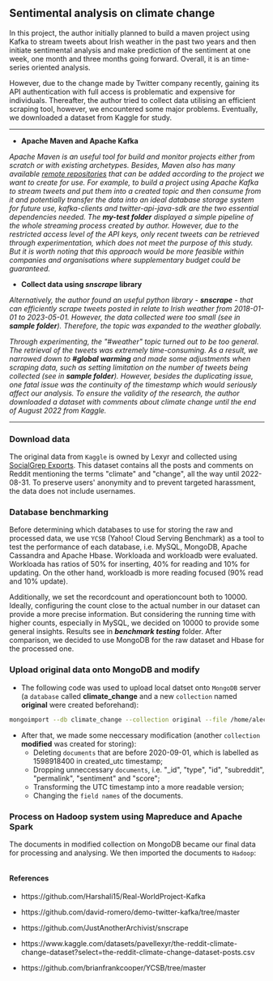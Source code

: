 ## Sentimental analysis on climate change

In this project, the author initially planned to build a maven project using Kafka to stream tweets about Irish weather in the past two years and then initiate sentimental analysis and make prediction of the sentiment at one week, one month and three months going forward. Overall, it is an time-series oriented analysis. 

However, due to the change made by Twitter company recently, gaining its API authentication with full access is problematic and expensive for individuals. Thereafter, the author tried to collect data utilising an efficient scraping tool, however, we encountered some major problems. Eventually, we downloaded a dataset from Kaggle for study.

---

- **Apache Maven and Apache Kafka**

*Apache Maven is an useful tool for build and monitor projects either from scratch or with existing archetypes. Besides, Maven also has many available [remote repositories](https://mvnrepository.com/) that can be added according to the project we want to create for use. For example, to build a project using Apache Kafka to stream tweets and put them into a created topic and then consume from it and potentially transfer the data into an ideal database storage system for future use, kafka-clients and twitter-api-java-sdk are the two essential dependencies needed. The ***my-test folder*** displayed a simple pipeline of the whole streaming process created by author. However, due to the restricted access level of the API keys, only recent tweets can be retrieved through experimentation, which does not meet the purpose of this study. But it is worth noting that this approach would be more feasible within companies and organisations where supplementary budget could be guaranteed.*

- **Collect data using *snscrape* library**

*Alternatively, the author found an useful python library - **snscrape** - that can efficiently scrape tweets posted in relate to Irish weather from 2018-01-01 to 2023-05-01. However, the data collected were too small (see in ***sample folder***). Therefore, the topic was expanded to the weather globally.* 

*Through experimenting, the "#weather" topic turned out to be too general. The retrieval of the tweets was extremely time-consuming. As a result, we narrowed down to **#global warming** and made some adjustments when scraping data, such as setting limitation on the number of tweets being collected (see in ***sample folder***). However, besides the duplicating issue, one fatal issue was the continuity of the timestamp which would seriously affect our analysis. To ensure the validity of the research, the author downloaded a dataset with comments about climate change until the end of August 2022 from Kaggle.*

---

### Download data

The original data from `Kaggle` is owned by Lexyr and collected using [SocialGrep Exports](https://socialgrep.com/exports). This dataset contains all the posts and comments on Reddit mentioning the terms "climate" and "change", all the way until 2022-08-31. To preserve users' anonymity and to prevent targeted harassment, the data does not include usernames.

### Database benchmarking

Before determining which databases to use for storing the raw and processed data, we use `YCSB` (Yahoo! Cloud Serving Benchmark) as a tool to test the performance of each database, i.e. MySQL, MongoDB, Apache Cassandra and Apache Hbase. Workloada and workloadb were evaluated. Workloada has ratios of 50% for inserting, 40% for reading and 10% for updating. On the other hand, workloadb is more reading focused (90% read and 10% update).

Additionally, we set the recordcount and operationcount both to 10000. Ideally, configuring the count close to the actual number in our dataset can provide a more precise information. But considering the running time with higher counts, especially in MySQL, we decided on 10000 to provide some general insights. Results see in ***benchmark testing*** folder. After comparison, we decided to use MongoDB for the raw dataset and Hbase for the processed one.

### Upload original data onto MongoDB and modify

- The following code was used to upload local datset onto `MongoDB` server (a `database` called **climate_change** and a new `collection` named **original** were created beforehand):

```bash
mongoimport --db climate_change --collection original --file /home/alec_fei/Downloads/the-reddit-climate-change-dataset-comments.csv --type csv --headerline
```

- After that, we made some neccessary modification (another `collection` **modified** was created for storing):
  * Deleting `documents` that are before 2020-09-01, which is labelled as 1598918400 in created_utc timestamp;
  * Dropping unneccessary `documents`, i.e. "_id", "type", "id", "subreddit", "permalink", "sentiment" and "score";
  * Transforming the UTC timestamp into a more readable version;
  * Changing the `field names` of the documents.

### Process on Hadoop system using Mapreduce and Apache Spark

The documents in modified collection on MongoDB became our final data for processing and analysing. We then imported the documents to `Hadoop`:

```bash

```


#### References

- <p>https://github.com/Harshali15/Real-WorldProject-Kafka</p>
- <p>https://github.com/david-romero/demo-twitter-kafka/tree/master</p>
- <p>https://github.com/JustAnotherArchivist/snscrape</p>
- <p>https://www.kaggle.com/datasets/pavellexyr/the-reddit-climate-change-dataset?select=the-reddit-climate-change-dataset-posts.csv</p>
- <p>https://github.com/brianfrankcooper/YCSB/tree/master</p>

